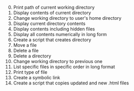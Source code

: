 0. Print path of current working directory
1. Display contents of current directory
2. Change working directory to user's home directory
3. Display current directory contents
4. Display contents including hidden files
5. Display all contents numerically in long form
6. Create a script that creates directory
7. Move a file
8. Delete a file
9. Delete a directory
10. Change working directory to previous one
11. List specific files in specific order in long format
12. Print type of file
13. Create a symbolic link
14. Create a script that copies updated and new .html files
